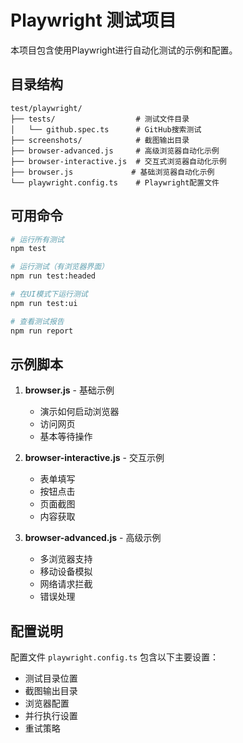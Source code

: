 # Playwright 测试项目

本项目包含使用Playwright进行自动化测试的示例和配置。

## 目录结构

```
test/playwright/
├── tests/                  # 测试文件目录
│   └── github.spec.ts      # GitHub搜索测试
├── screenshots/            # 截图输出目录
├── browser-advanced.js     # 高级浏览器自动化示例
├── browser-interactive.js  # 交互式浏览器自动化示例
├── browser.js             # 基础浏览器自动化示例
└── playwright.config.ts    # Playwright配置文件
```

## 可用命令

```bash
# 运行所有测试
npm test

# 运行测试（有浏览器界面）
npm run test:headed

# 在UI模式下运行测试
npm run test:ui

# 查看测试报告
npm run report
```

## 示例脚本

1. **browser.js** - 基础示例
   - 演示如何启动浏览器
   - 访问网页
   - 基本等待操作

2. **browser-interactive.js** - 交互示例
   - 表单填写
   - 按钮点击
   - 页面截图
   - 内容获取

3. **browser-advanced.js** - 高级示例
   - 多浏览器支持
   - 移动设备模拟
   - 网络请求拦截
   - 错误处理

## 配置说明

配置文件 `playwright.config.ts` 包含以下主要设置：
- 测试目录位置
- 截图输出目录
- 浏览器配置
- 并行执行设置
- 重试策略